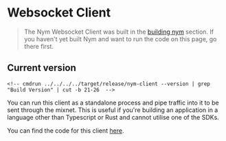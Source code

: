 # Websocket Client

> The Nym Websocket Client was built in the [building nym](../binaries/building-nym.md) section. If you haven't yet built Nym and want to run the code on this page, go there first.

## Current version
```
<!-- cmdrun ../../../../target/release/nym-client --version | grep "Build Version" | cut -b 21-26  -->
```

You can run this client as a standalone process and pipe traffic into it to be sent through the mixnet. This is useful if you're building an application in a language other than Typescript or Rust and cannot utilise one of the SDKs. 

You can find the code for this client [here](https://github.com/nymtech/nym/tree/develop/clients/native). 

